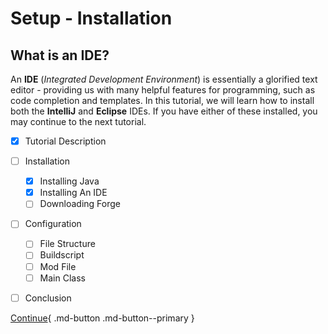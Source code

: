 # Setup - Installation
## What is an IDE?
An **IDE** (*Integrated Development Environment*) is essentially a glorified text editor - providing us with many helpful features for programming, such as code completion and templates.
In this tutorial, we will learn how to install both the **IntelliJ** and **Eclipse** IDEs. If you have either of these installed, you may continue to the next tutorial.

- [x] Tutorial Description
- [ ] Installation
    * [x] Installing Java
    * [x] Installing An IDE
    * [ ] Downloading Forge
- [ ] Configuration
    * [ ] File Structure
    * [ ] Buildscript
    * [ ] Mod File
    * [ ] Main Class
- [ ] Conclusion


[Continue](/wiki/1.19.x/Setup/Installation/forge){ .md-button .md-button--primary }